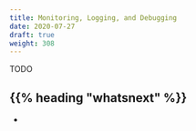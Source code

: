 ```yaml
---
title: Monitoring, Logging, and Debugging
date: 2020-07-27
draft: true
weight: 308
---
```

<!-- overview -->
TODO
<!-- body -->

## {{% heading "whatsnext" %}}

- []()
